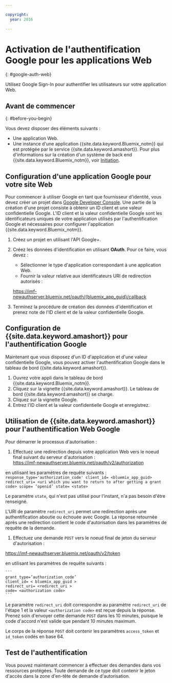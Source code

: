 ```yaml
---

copyright:
  year: 2016

---
```


# Activation de l'authentification Google pour les applications Web
{: #google-auth-web}

Utilisez Google Sign-In pour authentifier les utilisateurs sur votre application Web.


## Avant de commencer
{: #before-you-begin}

Vous devez disposer des éléments suivants :
* Une application Web.
* Une instance d'une application {{site.data.keyword.Bluemix_notm}} qui est protégée par le service {{site.data.keyword.amashort}}. Pour plus d'informations sur la création d'un système de back end {{site.data.keyword.Bluemix_notm}}, voir [Initiation](index.html).

## Configuration d'une application Google pour votre site Web
Pour commencer à utiliser Google en tant que fournisseur d'identité, vous devez créer un projet dans [Google Developer Console](https://console.developers.google.com). Une partie de la création d'une projet consiste à obtenir un ID client et une valeur confidentielle Google. L'ID client et la valeur confidentielle Google sont les identificateurs uniques de votre application utilisés par l'authentification Google et nécessaires pour configurer l'application {{site.data.keyword.Bluemix_notm}}.

1. Créez un projet en utilisant l'API Google+.
1. Créez les données d'identification en utilisant **OAuth**. Pour ce faire, vous devez :
    * Sélectionner le type d'application correspondant à une application Web.
    * Fournir la valeur relative aux identificateurs URI de redirection autorisés :

     https://imf-newauthserver.bluemix.net/oauth/{bluemix_app_guid}/callback
1. Terminez la procédure de création des données d'identification et prenez note de l'ID client et de la valeur confidentielle Google.


## Configuration de {{site.data.keyword.amashort}} pour l'authentification Google
Maintenant que vous disposez d'un ID d'application et d'une valeur confidentielle Google, vous pouvez activer l'authentification Google dans le tableau de bord {{site.data.keyword.amashort}}.

1. Ouvrez votre appli dans le tableau de bord {{site.data.keyword.Bluemix_notm}}.
1. Cliquez sur la vignette {{site.data.keyword.amashort}}. Le tableau de bord {{site.data.keyword.amashort}} se charge.
1. Cliquez sur la vignette Google.
1. Entrez l'ID client et la valeur confidentielle Google et enregistrez.


## Utilisation de {{site.data.keyword.amashort}} pour l'authentification Web Google
Pour démarrer le processus d'autorisation :

1. Effectuez une redirection depuis votre application Web vers le noeud final suivant du serveur d'autorisation :   
  https://imf-newauthserver.bluemix.net/oauth/v2/authorization

  en utilisant les paramètres de requête suivants :
	```
   response_type='authorization_code'
   client_id= <bluemix_app_guid>
   redirect_uri= <uri which you want to return to after getting a grant code>
   scope= ‘openid’
   state= <state>
	```

  Le paramètre `state`, qui n'est pas utilisé pour l'instant, n'a pas besoin d'être renseigné.

  L'URI de paramètre `redirect_uri` permet une redirection après une authentification aboutie ou échouée avec Google. La réponse retournée après une redirection contient le code d'autorisation dans les paramètres de requête de la demande. 
1. Effectuez une demande `POST` vers le noeud final de jeton du serveur d'autorisation : 

 https://imf-newauthserver.bluemix.net/oauth/v2/token


  en utilisant les paramètres de requête suivants :

	```
  	grant_type=’authorization_code’
    client_id= < bluemix_app_guid >
    redirect_uri= <redirect_uri >
    code= <authorization code>
	```
  Le paramètre `redirect_uri` doit correspondre au paramètre `redirect_uri` de l'étape 1 et la valeur `<authorization code>` est reçue depuis la réponse. Prenez soin d'envoyer cette demande `POST` dans les 10 minutes, puisque le code d'accord n'est valide que pendant 10 minutes maximum.

Le corps de la réponse `POST` doit contenir les paramètres `access_token` et `id_token` codés en base 64.

## Test de l'authentification

Vous pouvez maintenant commencer à effectuer des demandes dans vos ressources protégées.
Toute demande de ce type doit contenir le jeton d'accès dans la zone d'en-tête de demande d'autorisation.


